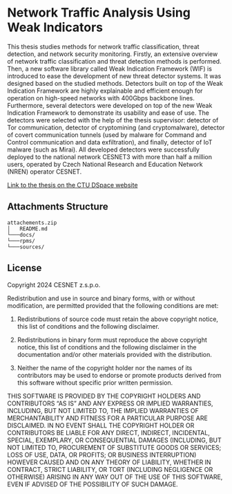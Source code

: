 # Network Traffic Analysis Using Weak Indicators
This thesis studies methods for network traffic classification, threat detection, and network security monitoring. Firstly, an extensive overview of network traffic classification and threat detection methods is performed. Then, a new software library called Weak Indication Framework (WIF) is introduced to ease the development of new threat detector systems. It was designed based on the studied methods. Detectors built on top of the Weak Indication Framework are highly explainable and efficient enough for operation on high-speed networks with 400Gbps backbone lines. Furthermore, several detectors were developed on top of the new Weak Indication Framework to demonstrate its usability and ease of use. The detectors were selected with the help of the thesis supervisor: detector of Tor communication, detector of cryptomining (and cryptomalware), detector of covert communication tunnels (used by malware for Command and Control communication and data exfiltration), and finally, detector of IoT malware (such as Mirai). All developed detectors were successfully deployed to the national network CESNET3 with more than half a million users, operated by Czech National Research and Education Network (NREN) operator CESNET.

[Link to the thesis on the CTU DSpace website](https://dspace.cvut.cz/handle/10467/114678)

## Attachments Structure
```
attachements.zip
│   README.md
└───docs/
└───rpms/
└───sources/
```

## License
Copyright 2024 CESNET z.s.p.o.

Redistribution and use in source and binary forms, with or without modification, are permitted provided that the following conditions are met:

1. Redistributions of source code must retain the above copyright notice, this list of conditions and the following disclaimer.

2. Redistributions in binary form must reproduce the above copyright notice, this list of conditions and the following disclaimer in the documentation and/or other materials provided with the distribution.

3. Neither the name of the copyright holder nor the names of its contributors may be used to endorse or promote products derived from this software without specific prior written permission.

THIS SOFTWARE IS PROVIDED BY THE COPYRIGHT HOLDERS AND CONTRIBUTORS “AS IS” AND ANY EXPRESS OR IMPLIED
WARRANTIES, INCLUDING, BUT NOT LIMITED TO, THE IMPLIED WARRANTIES OF MERCHANTABILITY AND FITNESS FOR A
PARTICULAR PURPOSE ARE DISCLAIMED. IN NO EVENT SHALL THE COPYRIGHT HOLDER OR CONTRIBUTORS BE LIABLE FOR ANY
DIRECT, INDIRECT, INCIDENTAL, SPECIAL, EXEMPLARY, OR CONSEQUENTIAL DAMAGES (INCLUDING, BUT NOT LIMITED TO,
PROCUREMENT OF SUBSTITUTE GOODS OR SERVICES; LOSS OF USE, DATA, OR PROFITS; OR BUSINESS INTERRUPTION) HOWEVER
CAUSED AND ON ANY THEORY OF LIABILITY, WHETHER IN CONTRACT, STRICT LIABILITY, OR TORT (INCLUDING NEGLIGENCE OR
OTHERWISE) ARISING IN ANY WAY OUT OF THE USE OF THIS SOFTWARE, EVEN IF ADVISED OF THE POSSIBILITY OF SUCH DAMAGE.
